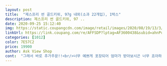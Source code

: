 ```yaml
---
layout: post 
title:  "제스프리 썬 골드키위, 97g 내외(소과 22개입), 1박스" 
description: 제스프리 썬 골드키위, 97 ..
date: 2020-09-25 15:12:40 
img: https://static.coupangcdn.com/image/retail/images/2020/08/19/13/3/a862d2d0-8ac2-4715-ae10-aa5ebf3858e4.jpg 
linkUrl: https://link.coupang.com/re/AFFSDP?lptag=AF3600438&subid=ahnPublicAsk&pageKey=1980462071&itemId=3369604832&vendorItemId=71356323301&traceid=V0-113-29a8b5d4842fa840 
categories: [1012] 
color: 7E57C2 
price: 19900 
author: Ask View Shop 
cont:  "그래서 바로 추가주문!!<br/>너무 예쁘게 포장되어 엄마가 받아보시곤 너무 죠아하셨네요.<br/> 몸에 죠은 키위 떨어져계신 부모님들께 부담없이 보내드려도 죠치싶어요<br/>맛은 달고 좋아요.<br/> 그런데 반 잘라보니 색깔이 좀 별로에요.<br/> 마치 얼었다 녹은 것마냥... <br/> 사진처럼 가운데 부분 색깔이 이상해요.<br/><br/>바로 먹으면 숙성 덜 되서 시고 3<br/> -4일 숙성시키고 먹었더니 맛있어요<br/>앉은 자리에서 5개는 기본이네요<br/>품절되지마 제발 ㅠㅠ<br/>" 
---
```

